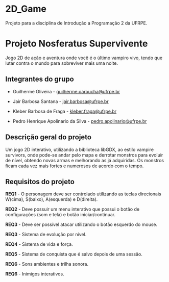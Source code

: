 # 2D_Game
Projeto para a disciplina de Introdução a Programação 2 da UFRPE.

# Projeto Nosferatus Supervivente
Jogo 2D de ação e aventura onde você é o último vampiro vivo, tendo que lutar contra o mundo para sobreviver mais uma noite.

## Integrantes do grupo
* Guilherme Oliveira - guilherme.oaroucha@ufrpe.br

* Jair Barbosa Santana - 
jair.barbosa@ufrpe.br

* Kleber Barbosa de Fraga - kleber.fraga@ufrpe.br

* Pedro Henrique Apolinario da Silva - pedro.apolinario@ufrpe.br

## Descrição  geral do projeto
  Um jogo 2D interativo, utilizando a biblioteca libGDX, ao estilo vampire survivors, onde pode-se andar pelo mapa e derrotar monstros para evoluir de nível, obtendo novas armas e melhorando as já adquiridas. Os monstros ficam cada vez mais fortes e numerosos de acordo com o tempo.



## Requisitos do projeto
**REQ1** - O personagem deve ser controlado utilizando as teclas direcionais W(cima), S(baixo), A(esquerda) e D(direita). 

**REQ2** - Deve possuir um menu interativo que possui o botão de configurações (som e tela) e botão iniciar/continuar. 

**REQ3** - Deve ser possível atacar utilizando o botão esquerdo do mouse.

**REQ3** - Sistema de evolução por nível.

**REQ4** - Sistema de vida e força.

**REQ5** - Sistema de conquista que é salvo depois de uma sessão.

**REQ6** - Sons ambientes e trilha sonora.

**REQ6** - Inimigos interativos.
